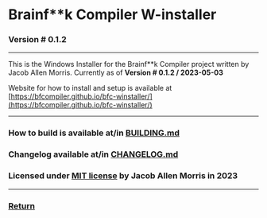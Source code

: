 # Brainf\*\*k Compiler W-installer
### Version # 0.1.2

---

This is the Windows Installer for the Brainf\*\*k Compiler project written by Jacob Allen Morris.
Currently as of **Version # 0.1.2 / 2023-05-03**

Website for how to install and setup is available at [https://bfcompiler.github.io/bfc-winstaller/](https://bfcompiler.github.io/bfc-winstaller/)

---

### How to build is available at/in [BUILDING.md](/bfc-winstaller/internals/BUILDING)

### Changelog available at/in [CHANGELOG.md](/bfc-winstaller/internals/CHANGELOG)
### Licensed under [MIT license](/bfc-winstaller/internals/LICENSE) by Jacob Allen Morris in 2023

---
### [Return](/bfc-winstaller/)